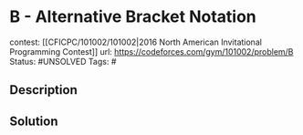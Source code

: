 # B - Alternative Bracket Notation

contest: [[CFICPC/101002/101002|2016 North American Invitational Programming Contest]]
url: https://codeforces.com/gym/101002/problem/B
Status: #UNSOLVED
Tags: #

## Description

## Solution

